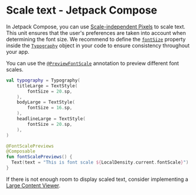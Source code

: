 # Scale text - Jetpack Compose

In Jetpack Compose, you can use [Scale-independent Pixels](https://developer.android.com/guide/topics/resources/more-resources.html#Dimension) to scale text. This unit ensures that the user's preferences are taken into account when determining the font size. We recommend to define the [`fontSize`](https://developer.android.com/reference/kotlin/androidx/compose/ui/text/TextStyle#fontSize()) property inside the [`Typography`](https://developer.android.com/reference/kotlin/androidx/compose/material3/Typography) object in your code to ensure consistency throughout your app.

You can use the [`@PreviewFontScale`](https://developer.android.com/reference/kotlin/androidx/compose/ui/tooling/preview/PreviewFontScale) annotation to preview different font scales.

```kotlin
val typography = Typography(
    titleLarge = TextStyle(
        fontSize = 20.sp,
    ),
    bodyLarge = TextStyle(
        fontSize = 16.sp,
    ),
    headlineLarge = TextStyle(
        fontSize = 20.sp,
    ),
)

@FontScalePreviews
@Composable
fun fontScalePreviews() {
  Text(text = "This is font scale ${LocalDensity.current.fontScale}")
}
```

If there is not enough room to display scaled text, consider implementing a [Large Content Viewer](https://developer.apple.com/videos/play/wwdc2019/261/).
